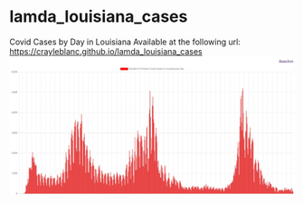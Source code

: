 # lamda_louisiana_cases
Covid Cases by Day in Louisiana
Available at the following url: https://crayleblanc.github.io/lamda_louisiana_cases
![alt text](./sample_output.JPG?raw=true)

